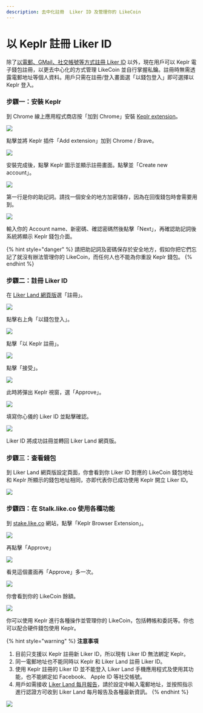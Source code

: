 ```yaml
---
description: 去中化註冊  Liker ID 及管理你的 LikeCoin
---
```


# 以 Keplr 註冊 Liker ID

除了[以電郵、GMail、社交帳號等方式註冊 Liker ID](register.md) 以外，現在用戶可以 Keplr 電子錢包註冊，以更去中心化的方式管理 LikeCoin 並自行掌握私鑰。註冊時無需透露電郵地址等個人資料。用戶只需在註冊/登入畫面選「以錢包登入」即可選擇以 Keplr 登入。

### 步驟一：安裝 Keplr

到 Chrome 線上應用程式商店按「加到 Chrome」安裝 [Keplr extension](https://chrome.google.com/webstore/detail/keplr/dmkamcknogkgcdfhhbddcghachkejeap)。

![](../../.gitbook/assets/keplr01.png)

點擊並將 Keplr 插件「Add extension」加到 Chrome / Brave。

![](../../.gitbook/assets/keplr02.png)

安裝完成後，點擊 Keplr 圖示並顯示註冊畫面。點擊並「Create new account」。

![](../../.gitbook/assets/keplr03.png)

第一行是你的助記詞。請找一個安全的地方加密儲存，因為在回復錢包時會需要用到。

![](../../.gitbook/assets/keplr04.png)

輸入你的 Account name、新密碼、確認密碼然後點擊「Next」，再確認助記詞後系統將顯示 Keplr 錢包介面。

{% hint style="danger" %}
請把助記詞及密碼保存於安全地方，假如你把它們忘記了就沒有辦法管理你的 LikeCoin，而任何人也不能為你重設 Keplr 錢包。
{% endhint %}

### 步驟二：註冊 Liker ID

在 [Liker Land 網頁版](https://liker.land/)選「註冊」。

![](../../.gitbook/assets/keplr-liker-id-00.png)

點擊右上角「以錢包登入」。

![](../../.gitbook/assets/keplr-liker-id-01.png)

點擊「以 Keplr 註冊」。

![](../../.gitbook/assets/keplr-liker-id-02.png)

點擊「接受」。

![](../../.gitbook/assets/keplr-liker-id-03-en.png)

此時將彈出 Keplr 視窗，選「Approve」。

![](../../.gitbook/assets/keplr-liker-id-04.png)

填寫你心儀的 Liker ID 並點擊確認。

![](../../.gitbook/assets/keplr-liker-id-05.png)

Liker ID 將成功註冊並轉回 Liker Land 網頁版。

### 步驟三：查看錢包

到 Liker Land 網頁版設定頁面，你會看到你 Liker ID 對應的 LikeCoin 錢包地址和 Keplr 所顯示的錢包地址相同，亦即代表你已成功使用 Keplr 開立 Liker ID。

![](../../.gitbook/assets/keplr-liker-id-06.png)

### 步驟四：在 Stalk.like.co 使用各種功能

到 [stake.like.co](http://stake.like.co/) 網站，點擊「Keplr Browser Extension」。

![](../../.gitbook/assets/keplr06.png)

再點擊「Approve」

![](../../.gitbook/assets/keplr07.png)

看見這個畫面再「Approve」多一次。

![](../../.gitbook/assets/keplr08.png)

你會看到你的 LikeCoin 餘額。

![](../../.gitbook/assets/keplr09.png)

你可以使用 Keplr 進行各種操作並管理你的 LikeCoin，包括轉帳和委託等。你也可以配合硬件錢包使用  Keplr。

{% hint style="warning" %}
**注意事項**

1. 目前只支援以 Keplr 註冊新 Liker ID，所以現有 Liker ID 無法綁定 Keplr。
2. 同一電郵地址也不能同時以 Keplr 和 Liker Land 註冊 Liker ID。
3. 使用 Keplr 註冊的 Liker ID 並不能登入 Liker Land 手機應用程式及使用其功能，也不能綁定如 Facebook、 Apple ID 等社交帳號。
4. 用戶如需接收 [Liker Land 每月報告](../creatortools/monthly-report.md)，請於設定中輸入電郵地址，並按照指示進行認證方可收到 Liker Land 每月報告及各種最新資訊。
{% endhint %}

![](../../.gitbook/assets/keplr-liker-id-07.png)

